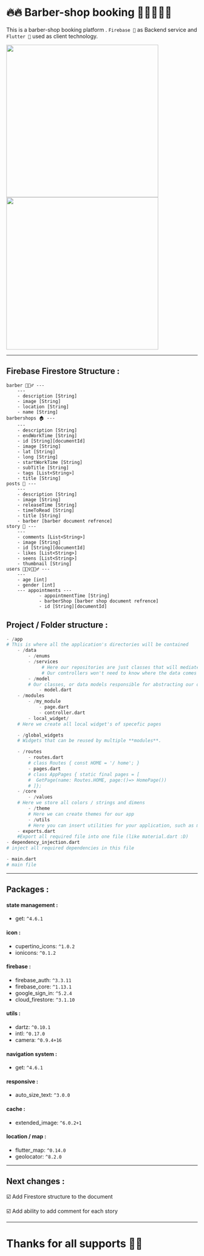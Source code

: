 # 🔥🔥 Barber-shop booking 💇🏻‍♂️💇🏻

This is a barber-shop booking platform . `Firebase 💛` as Backend service and `Flutter 💙` used as client technology.

<img src="https://github.com/mahmoud-eslami/barber_booking/blob/master/screen_shots/MOCKUP-1.png" width="400"> <img src="https://github.com/mahmoud-eslami/barber_booking/blob/master/screen_shots/MOCKUP-2.png" width="400">


---
## Firebase Firestore Structure :
```
barber 💇🏻‍♂️ ---
	---
	- description [String]
	- image [String]
	- location [String]
	- name [String]
barbershops 🏠 ---
	---
	- description [String]
	- endWorkTime [String]
	- id [String][documentId]
	- image [String]
	- lat [String]
	- long [String]
	- startWorkTime [String]
	- subTitle [String]
	- tags [List<String>]
	- title [String]
posts 🌁 ---
	---
	- description [String]
	- image [String]
	- releaseTime [String]
	- timeToRead [String]
	- title [String]
	- barber [barber document refrence]
story 🌃 ---
	---
	- comments [List<String>]
	- image [String]
	- id [String][documentId]
	- likes [List<String>]
	- seens [List<String>]
	- thumbnail [String]
users 🙋🏻‍♀️🙋🏻‍♂️ ---
	---
	- age [int]
	- gender [int]
	--- appointments ---
			- appointmentTime [String]
			- barberShop [barber shop document refrence]
			- id [String][documentId]
```

## Project / Folder structure :

```python
- /app  
# This is where all the application's directories will be contained  
    - /data
        - /enums 
        - /services
             # Here our repositories are just classes that will mediate the communication between our controller and our data.
             # Our controllers won't need to know where the data comes from, and you can use more than one repository on a controller if you need to.
        - /model
        # Our classes, or data models responsible for abstracting our objects.
            - model.dart
    - /modules
        - /my_module
            - page.dart
            - controller.dart
	    - local_widget/
	# Here we create all local widget's of specefic pages

    - /global_widgets 
    # Widgets that can be reused by multiple **modules**.  

    - /routes
        - routes.dart
        # class Routes { const HOME = '/ home'; }  
        - pages.dart
        # class AppPages { static final pages = [  
        #  GetPage(name: Routes.HOME, page:()=> HomePage()) 
        # ]};  
    - /core
        - /values
	# Here we store all colors / strings and dimens
        - /theme
        # Here we can create themes for our app
        - /utils
        # Here you can insert utilities for your application, such as masks, form keys or widgets
	- exports.dart
	#Export all required file into one file (like material.dart :D)
- dependency_injection.dart
# inject all required dependencies in this file

- main.dart  
# main file
```

---

## Packages :
 #### state management :
- get: `^4.6.1`
 #### icon :
- cupertino_icons: `^1.0.2`
- ionicons: `^0.1.2`
 #### firebase :
 - firebase_auth: `^3.3.11`
 - firebase_core: `^1.13.1`
 - google_sign_in: `^5.2.4`
 - cloud_firestore: `^3.1.10`
 #### utils :
- dartz: `^0.10.1`
- intl: `^0.17.0`
 - camera: `^0.9.4+16`
 #### navigation system :
- get: `^4.6.1`
 #### responsive :
- auto_size_text: `^3.0.0`
 #### cache :
 - extended_image: `^6.0.2+1`
 #### location / map :
- flutter_map: `^0.14.0`
 - geolocator: `^8.2.0`

----
## Next changes : 

☑️ Add Firestore structure to the document

☑️ Add ability to add comment for each story

----
# Thanks for all supports 🙏🏻

